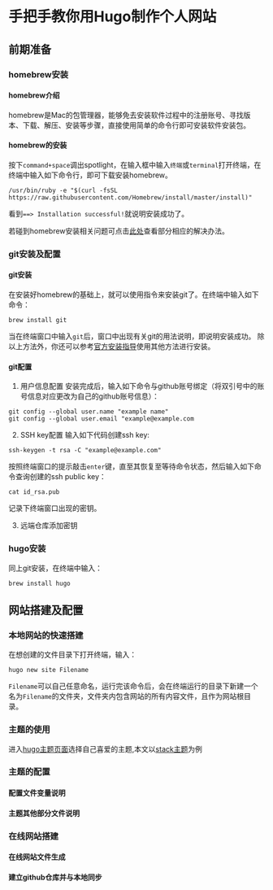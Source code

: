 # 手把手教你用Hugo制作个人网站

## 前期准备
### homebrew安装
#### homebrew介绍
homebrew是Mac的包管理器，能够免去安装软件过程中的注册账号、寻找版本、下载、解压、安装等步骤，直接使用简单的命令行即可安装软件安装包。
#### homebrew的安装
按下`command+space`调出spotlight，在输入框中输入`终端`或`terminal`打开终端，在终端中输入如下命令行，即可下载安装homebrew。
```
/usr/bin/ruby -e "$(curl -fsSL https://raw.githubusercontent.com/Homebrew/install/master/install)"
```
看到`==> Installation successful!`就说明安装成功了。

若碰到homebrew安装相关问题可点击[此处](https://www.cnblogs.com/xibushijie/p/13335988.html)查看部分相应的解决办法。
### git安装及配置
#### git安装
在安装好homebrew的基础上，就可以使用指令来安装git了。在终端中输入如下命令：
``` 
brew install git 
```
当在终端窗口中输入`git`后，窗口中出现有关git的用法说明，即说明安装成功。
除以上方法外，你还可以参考[官方安装指导](https://git-scm.com/download/mac)使用其他方法进行安装。
#### git配置
1. 用户信息配置
安装完成后，输入如下命令与github账号绑定（将双引号中的账号信息对应更改为自己的github账号信息）：
```
git config --global user.name "example name"           
git config --global user.email "example@example.com  
```
2. SSH key配置
输入如下代码创建ssh key:
```
ssh-keygen -t rsa -C "example@example.com"
```
按照终端窗口的提示敲击`enter`键，直至其恢复至等待命令状态，然后输入如下命令查询创建的ssh public key：
```
cat id_rsa.pub
```
记录下终端窗口出现的密钥。

3. 远端仓库添加密钥



### hugo安装
同上git安装，在终端中输入：
```
brew install hugo
```
## 网站搭建及配置

### 本地网站的快速搭建
在想创建的文件目录下打开终端，输入：
```
hugo new site Filename 
```
`Filename`可以自己任意命名，运行完该命令后，会在终端运行的目录下新建一个名为`Filename`的文件夹，文件夹内包含网站的所有内容文件，且作为网站根目录。

### 主题的使用
进入[hugo主题页面](https://themes.gohugo.io)选择自己喜爱的主题,本文以[stack主题](https://themes.gohugo.io/themes/hugo-theme-stack/)为例


### 主题的配置
#### 配置文件变量说明
#### 主题其他部分文件说明
### 在线网站搭建
#### 在线网站文件生成
#### 建立github仓库并与本地同步


